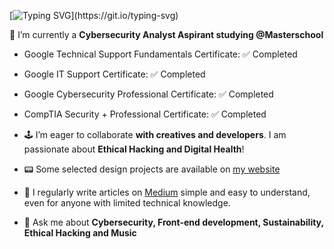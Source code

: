 [![Typing SVG](https://readme-typing-svg.herokuapp.com?font=Press+Start+2P&color=8DE63B&multiline=true&width=800&height=60&lines=Hi%2C+my+name+is+Paul.;I+Design+and+Code+!)](https://git.io/typing-svg)

 🔭 I’m currently a **Cybersecurity Analyst Aspirant studying @Masterschool**  

- Google Technical Support Fundamentals Certificate:  ✅ Completed  

- Google IT Support Certificate:  ✅ Completed

- Google Cybersecurity Professional Certificate: ✅ Completed

- CompTIA Security + Professional Certificate: ✅ Completed


- 🕹 I’m eager to collaborate **with creatives and developers**. I am passionate about **Ethical Hacking and Digital Health**!

- 📟 Some selected design projects are available on [my website](https://paulinhx.github.io/)

- 📝 I regularly write articles on [Medium](https://medium.com/@Paulinhx) simple and easy to understand, even for anyone with limited technical knowledge.

- 💬 Ask me about **Cybersecurity, Front-end development, Sustainability, Ethical Hacking and Music**











